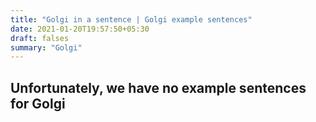 ```yaml
---
title: "Golgi in a sentence | Golgi example sentences"
date: 2021-01-20T19:57:50+05:30
draft: falses
summary: "Golgi"
---
```

## Unfortunately, we have no example sentences for Golgi                 

